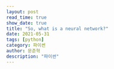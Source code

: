 ```yaml
---
layout: post
read_time: true
show_date: true
title: "So, what is a neural network?"
date: 2021-05-31
tags: [python]
category: 파이썬
author: 문준혁
description: "파이썬"
---
```

